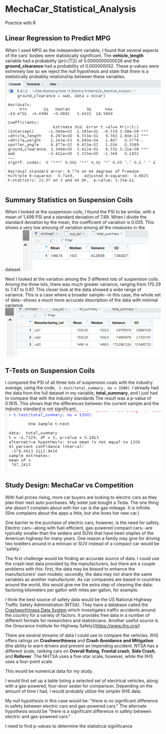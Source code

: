 # MechaCar_Statistical_Analysis
Practice with R

## Linear Regression to Predict MPG
When I used MPG as the independent variable, I found that several aspects of the cars' bodies were statistically significant. The **vehicle_length** variable had a probability (pr(>|T|)) of 0.0000000000026 and the **ground_clearance** had a probability of 0.000000052. These p-values were extremely low so we reject the null hypothesis and state that there is a statistically probabliy relationship between these variables.
![MPG and other aspects of body style](https://github.com/JDittes/MechaCar_Statistical_Analysis/blob/main/deliverable_1.png)

## Summary Statistics on Suspension Coils
When I looked at the suspension coils, I found the PSI to be similar, with a mean of 1,499 PSI and a standard deviation of 7.89. When I divide the standard deviation by the mean, the coefficient of variation is 0.005. This shows a very low amoung of variation among all the measures in the dataset.
![Summary of all coils](https://github.com/JDittes/MechaCar_Statistical_Analysis/blob/main/d2_total_summary.png)

Next I looked at the variation among the 3 different lots of suspension coils. Among the three lots, there was much greater variance, ranging from 170.29 to 7.47 to 0.97.  This closer look at the data showed a wide range of variance. This is a case where a broader sample--in this case, the whole set of data--shows a much more accurate description of the data with minimal variance. 
![Lot summaries](https://github.com/JDittes/MechaCar_Statistical_Analysis/blob/main/d2_lot_summary.png)

## T-Tests on Suspension Coils
I compared the PSI of all three lots of suspension coals with the industry average, using the code, ``` t.test(total_summary, mu = 1500)```. I already had the data from the full dataset in my variable, **total_summary**, and I just had to compare that with the industry standards
The result was a p-value of 0.1815. This shows that the differences between the current sample and the industry standard is not significant.
![T-test results](https://github.com/JDittes/MechaCar_Statistical_Analysis/blob/main/d3_ttest.png)

## Study Design: MechaCar vs Competition
With fuel prices rising, more car buyers are looking to electric cars as they plan their next auto purchases. My sister just bought a Tesla. The one thing she _doesn't_ complain about with her car is the gas mileage. It is infinite. (She complains about the apps a little, but she loves her new car.)

One barrier to the purchase of electric cars, however, is the need for safety. Electric cars--along with fuel-efficient, gas-powered compact cars--are typically smaller than the sedans and SUVs that have been staples of the American highway for many years. One reason a family may give for driving two toddlers around in a minivan or SUV instead of a compact car would be 'safety.'

The first challenge would be finding an accurate source of data. I could use the crash-test data provided by the manufacturers, but there are a couple problems with this: first, the data may be _biased_ to enhance the manufacturers' own models; secondly, the data may not share the same variables as another manufacturer. As car companies are based in countries around the world, this would give me the extra step of cleaning the data: factoring kilometers per gallon with miles per gallon, for example.

I think the best source of safety data would be the US National Highway Traffic Safety Administration (NTSA). They have a database called the [Crashworthiness Data System](https://www.nhtsa.gov/national-automotive-sampling-system/crashworthiness-data-system) which investigates traffic accidents around the country for a variety of factors. It provides free data in a number of different formats for researchers and statisticians. Another useful source is the {Insurance Institute for Highway Safety](https://www.iihs.org/)

There are several streams of data I could use to compare the vehicles. IIHS offers ratings on **Crashworthiness** and **Crash Avoidance and Mitigation** (the ability to warn drivers and prevent an impending accident.  NTSA has a different scale, ranking cars on **Overall Rating**, **Frontal crash**, **Side Crash**, and **Rollover**. The NHTSA uses a five-star scale, however, while the IIHS uses a four-point scale.

This would be numerical data for my study.

I would first set up a table listing a selected set of electrical vehicles, along with a gas-powered, four-door sedan for comparison. Depending on the amount of time I had, I would probably utilize the simpler IIHS data.

My null hypothesis in this case would be: "there is no significant difference in safety between electric cars and gas-powered cars." The alternate hypothesis would be "there is a significant difference in safety between electric and gas-powered cars."

I need to find p-values to determine the statistical significance
